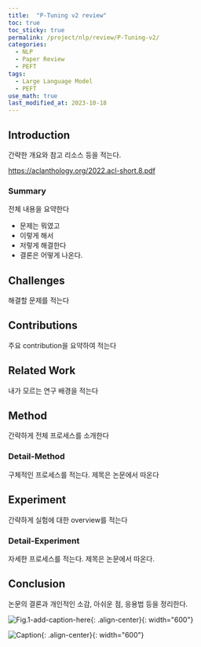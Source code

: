 ```yaml
---
title:  "P-Tuning v2 review"
toc: true
toc_sticky: true
permalink: /project/nlp/review/P-Tuning-v2/
categories:
  - NLP
  - Paper Review
  - PEFT
tags:
  - Large Language Model
  - PEFT
use_math: true
last_modified_at: 2023-10-18
---
```


## Introduction

간략한 개요와 참고 리소스 등을 적는다.

https://aclanthology.org/2022.acl-short.8.pdf

### Summary

전체 내용을 요약한다

- 문제는 뭐였고
- 이렇게 해서
- 저렇게 해결한다
- 결론은 어떻게 나온다.

## Challenges

해결할 문제를 적는다

## Contributions

주요 contribution을 요약하여 적는다

## Related Work

내가 모르는 연구 배경을 적는다

## Method

간략하게 전체 프로세스를 소개한다

### Detail-Method

구체적인 프로세스를 적는다.
제목은 논문에서 따온다

## Experiment

간략하게 실험에 대한 overview를 적는다

### Detail-Experiment

자세한 프로세스를 적는다.
제목은 논문에서 따온다.

## Conclusion

논문의 결론과 개인적인 소감, 아쉬운 점, 응용법 등을 정리한다.

![Fig.1-add-caption-here]({{site.url}}{{site.baseurl}}/assets/posts/CATEGORY/POST-NAME-Fig.1.png){: .align-center}{: width="600"}

![Caption](URL){: .align-center}{: width="600"}
